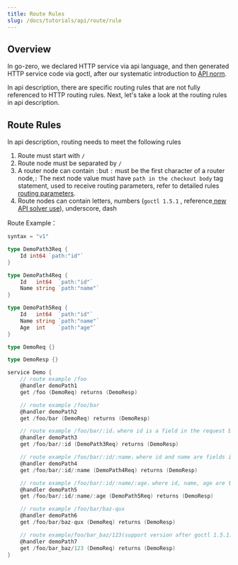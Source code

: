 ```yaml
---
title: Route Rules
slug: /docs/tutorials/api/route/rule
---
```


## Overview

In go-zero, we declared HTTP service via api language, and then generated HTTP service code via goctl, after our systematic introduction to <a href="/docs/tutorials" target="_blank">API norm</a>.

In api description, there are specific routing rules that are not fully referenced to HTTP routing rules. Next, let's take a look at the routing rules in api description.

## Route Rules

In api description, routing needs to meet the following rules

1. Route must start with `/`
1. Route node must be separated by `/`
1. A router node can contain `:`but `:` must be the first character of a router node,`:` The next node value must have `path in the checkout body` tag statement, used to receive routing parameters, refer to detailed rules <a href="/docs/tutorials/api/parameter" target="_blank">routing parameters</a>.
1. Route nodes can contain letters, numbers (`goctl 1.5.1` , reference<a href="/docs/tutorials/api/faq#1-%E6%80%8E%E4%B9%88%E4%BD%93%E9%AA%8C%E6%96%B0%E7%9A%84-api-%E7%89%B9%E6%80%A7" target="_blank"> new API solver use</a>), underscore, dash

Route Example：

```go {29,33,37,41,45,49,53}
syntax = "v1"

type DemoPath3Req {
    Id int64 `path:"id"`
}

type DemoPath4Req {
    Id   int64  `path:"id"`
    Name string `path:"name"`
}

type DemoPath5Req {
    Id   int64  `path:"id"`
    Name string `path:"name"`
    Age  int    `path:"age"`
}

type DemoReq {}

type DemoResp {}

service Demo {
    // route example /foo
    @handler demoPath1
    get /foo (DemoReq) returns (DemoResp)

    // route example /foo/bar
    @handler demoPath2
    get /foo/bar (DemoReq) returns (DemoResp)

    // route example /foo/bar/:id，where id is a field in the request body
    @handler demoPath3
    get /foo/bar/:id (DemoPath3Req) returns (DemoResp)

    // route example /foo/bar/:id/:name，where id and name are fields in the request body
    @handler demoPath4
    get /foo/bar/:id/:name (DemoPath4Req) returns (DemoResp)

    // route example /foo/bar/:id/:name/:age，where id, name, age are the fields in the request body
    @handler demoPath5
    get /foo/bar/:id/:name/:age (DemoPath5Req) returns (DemoResp)

    // route example /foo/bar/baz-qux
    @handler demoPath6
    get /foo/bar/baz-qux (DemoReq) returns (DemoResp)

    // route example/foo/bar_baz/123(support version after goctl 1.5.1)
    @handler demoPath7
    get /foo/bar_baz/123 (DemoReq) returns (DemoResp)
}


```
